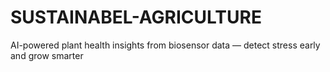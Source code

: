# SUSTAINABEL-AGRICULTURE
AI-powered plant health insights from biosensor data — detect stress early and grow smarter
